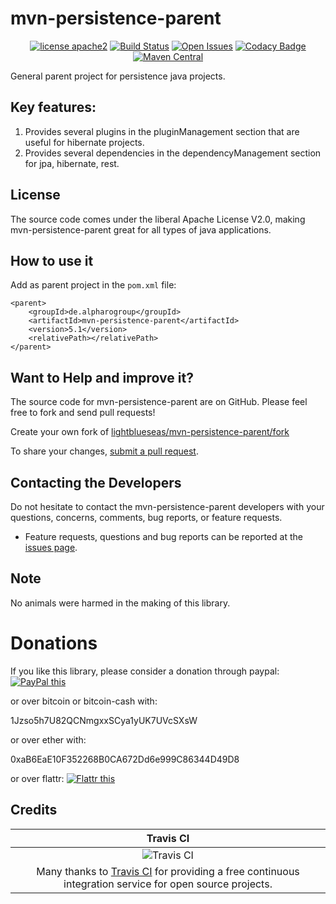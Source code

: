 # mvn-persistence-parent

<div align="center">

[![license apache2](https://img.shields.io/badge/license-apache2-blue.svg)](http://www.apache.org/licenses/LICENSE-2.0)
[![Build Status](https://travis-ci.org/lightblueseas/mvn-persistence-parent.svg?branch=master)](https://travis-ci.org/lightblueseas/mvn-persistence-parent)
[![Open Issues](https://img.shields.io/github/issues/lightblueseas/mvn-persistence-parent.svg?style=flat)](https://github.com/lightblueseas/mvn-persistence-parent/issues) 
[![Codacy Badge](https://api.codacy.com/project/badge/Grade/3e78783af08c4c01b6725fc6d9b7e467)](https://www.codacy.com/app/tatjana19/mvn-persistence-parent?utm_source=github.com&utm_medium=referral&utm_content=lightblueseas/mvn-persistence-parent&utm_campaign=badger)
[![Maven Central](https://maven-badges.herokuapp.com/maven-central/de.alpharogroup/mvn-persistence-parent/badge.svg)](https://maven-badges.herokuapp.com/maven-central/de.alpharogroup/mvn-persistence-parent)

</div>

General parent project for persistence java projects.

## Key features:

1. Provides several plugins in the pluginManagement section that are useful for hibernate projects.
2. Provides several dependencies in the dependencyManagement section for jpa, hibernate, rest.

## License

The source code comes under the liberal Apache License V2.0, making mvn-persistence-parent great for all types of java applications.

## How to use it

Add as parent project in the `pom.xml` file:

	<parent>
		<groupId>de.alpharogroup</groupId>
		<artifactId>mvn-persistence-parent</artifactId>
		<version>5.1</version>
		<relativePath></relativePath>
	</parent>	

## Want to Help and improve it? ###

The source code for mvn-persistence-parent are on GitHub. Please feel free to fork and send pull requests!

Create your own fork of [lightblueseas/mvn-persistence-parent/fork](https://github.com/lightblueseas/mvn-persistence-parent/fork)

To share your changes, [submit a pull request](https://github.com/lightblueseas/mvn-persistence-parent/pull/new/develop).

## Contacting the Developers

Do not hesitate to contact the mvn-persistence-parent developers with your questions, concerns, comments, bug reports, or feature requests.
- Feature requests, questions and bug reports can be reported at the [issues page](https://github.com/lightblueseas/mvn-persistence-parent/issues).

## Note

No animals were harmed in the making of this library.

# Donations

If you like this library, please consider a donation through paypal: <a href="https://www.paypal.com/cgi-bin/webscr?cmd=_s-xclick&hosted_button_id=B37J9DZF6G9ZC" target="_blank">
<img src="https://www.paypalobjects.com/en_US/GB/i/btn/btn_donateCC_LG.gif" alt="PayPal this" title="PayPal – The safer, easier way to pay online!" border="0" />
</a>

or over bitcoin or bitcoin-cash with:

1Jzso5h7U82QCNmgxxSCya1yUK7UVcSXsW

or over ether with:

0xaB6EaE10F352268B0CA672Dd6e999C86344D49D8

or over flattr: <a href="https://flattr.com/submit/auto?fid=r7vp62&url=https%3A%2F%2Fgithub.com%2Flightblueseas%2Fmvn-persistence-parent" target="_blank">
<img src="http://button.flattr.com/flattr-badge-large.png" alt="Flattr this" title="Flattr this" border="0">
</a>

## Credits

|Travis CI|
|:-:|
|![Travis CI](https://travis-ci.com/images/logos/TravisCI-Full-Color.png)|
|Many thanks to [Travis CI](https://travis-ci.org) for providing a free continuous integration service for open source projects.|
